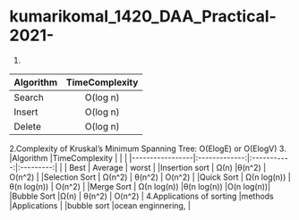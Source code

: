 # kumarikomal_1420_DAA_Practical-2021-

1.
|Algorithm        |TimeComplexity |  
|-----------------|:-------------:|
|Search           | O(log n)      | 
|Insert	          | O(log n)      |
|Delete	          | O(log n)      |

2.Complexity of Kruskal’s Minimum Spanning Tree: O(ElogE) or O(ElogV)
3.
|Algorithm        |TimeComplexity |             |           |
|-----------------|:-------------:|:-----------:|:---------:|
|                 | Best          | Average     | worst     |
|Insertion sort   | Ω(n)          |θ(n^2)       | O(n^2)    |
|Selection Sort	  |  Ω(n^2)       | θ(n^2)      |	O(n^2)    |
|Quick Sort       | Ω(n log(n))   |	θ(n log(n))	| O(n^2)    |
|Merge Sort	      | Ω(n log(n))  	|θ(n log(n))	|O(n log(n))|
|Bubble Sort	    |Ω(n)           | 	θ(n^2)	  | O(n^2)    |
4.Applications of sorting
|methods          |Applications      |
|bubble sort      |ocean enginnering, |
